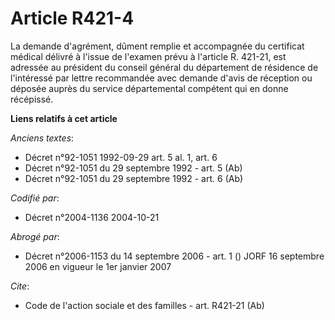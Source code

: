 # Article R421-4

La demande d'agrément, dûment remplie et accompagnée du certificat médical délivré à l'issue de l'examen prévu à l'article R.
421-21, est adressée au président du conseil général du département de résidence de l'intéressé par lettre recommandée avec
demande d'avis de réception ou déposée auprès du service départemental compétent qui en donne récépissé.

**Liens relatifs à cet article**

_Anciens textes_:

  - Décret n°92-1051 1992-09-29 art. 5 al. 1, art. 6
  - Décret n°92-1051 du 29 septembre 1992 - art. 5 (Ab)
  - Décret n°92-1051 du 29 septembre 1992 - art. 6 (Ab)

_Codifié par_:

  - Décret n°2004-1136 2004-10-21

_Abrogé par_:

  - Décret n°2006-1153 du 14 septembre 2006 - art. 1 () JORF 16 septembre 2006 en vigueur le 1er janvier 2007

_Cite_:

  - Code de l'action sociale et des familles - art. R421-21 (Ab)
